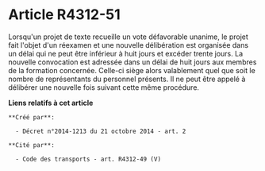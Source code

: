 # Article R4312-51

Lorsqu'un projet de texte recueille un vote défavorable unanime, le projet fait l'objet d'un réexamen et une nouvelle
délibération est organisée dans un délai qui ne peut être inférieur à huit jours et excéder trente jours. La nouvelle
convocation est adressée dans un délai de huit jours aux membres de la formation concernée. Celle-ci siège alors valablement
quel que soit le nombre de représentants du personnel présents. Il ne peut être appelé à délibérer une nouvelle fois suivant
cette même procédure.

**Liens relatifs à cet article**

	**Créé par**:

	  - Décret n°2014-1213 du 21 octobre 2014 - art. 2

	**Cité par**:

	  - Code des transports - art. R4312-49 (V)
